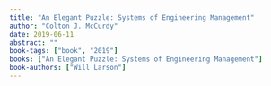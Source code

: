 ```yaml
---
title: "An Elegant Puzzle: Systems of Engineering Management"
author: "Colton J. McCurdy"
date: 2019-06-11
abstract: ""
book-tags: ["book", "2019"]
books: ["An Elegant Puzzle: Systems of Engineering Management"]
book-authors: ["Will Larson"]
---
```

